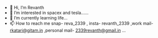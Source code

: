 - 👋 Hi, I’m Revanth  
- 👀 I’m interested in spacex and tesla......
- 🌱 I’m currently learning life...
- 📫 How to reach me snap- reva_2339 , insta- revanth_2339 ,work mail- rkatari@gitam.in ,personal mail- 2339revanth@gmail.in ...

<!---
Revanth-114/Revanth-114 is a ✨ special ✨ repository because its `README.md` (this file) appears on your GitHub profile.
You can click the Preview link to take a look at your changes.
--->
